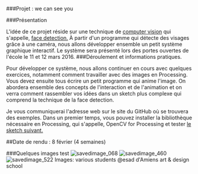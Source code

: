 ###Projet : we can see you

###Présentation

L'idée de ce projet réside sur une technique de [computer vision](https://en.wikipedia.org/wiki/Computer_vision) qui s'appelle, [face detection.](https://en.wikipedia.org/wiki/Face_detection) À partir d'un programme qui détecte des visages grâce à une caméra, nous allons développer ensemble un petit système graphique interactif. Le système sera présenté lors des portes ouvertes de l'école le 11 et 12 mars 2016.
###Déroulement et informations pratiques.

Pour développer ce système, nous allons continuer en cours avec quelques exercices, notamment comment travailler avec des images en Processing. Vous devez ensuite tous écrire un petit programme qui anime l'image. On abordera ensemble des concepts de l'interaction et de l'animation et on verra comment rassembler vos idées dans un sketch plus complexe qui comprend la technique de la face detection. 

Je vous communiquerai l'adresse web sur le site du GitHub où se trouvera des exemples. Dans un premier temps, vous pouvez installer la bibliothèque nécessaire en Processing, qui s'appelle, OpenCV for Processing et tester [le sketch suivant.](https://github.com/FreeArtBureau/DesigningPrograms/blob/master/07_IMAGE/e_COMPUTER_VISION/OPEN_CV/a_FaceDetect_Simple_01/a_FaceDetect_Simple_01.pde)


##Date de rendu : 8 février (4 semaines)

###Quelques images test
![savedimage_068](https://cloud.githubusercontent.com/assets/1027891/12874523/c33956ea-cdd5-11e5-90bf-49e226d19ad9.png)
![savedimage_460](https://cloud.githubusercontent.com/assets/1027891/12874524/c84923ea-cdd5-11e5-9206-f962cf438bd4.png)
![savedimage_522](https://cloud.githubusercontent.com/assets/1027891/12874525/cc5c08bc-cdd5-11e5-8a35-bc80e739c4e2.png)
Images: various students @esad d'Amiens art & design school
